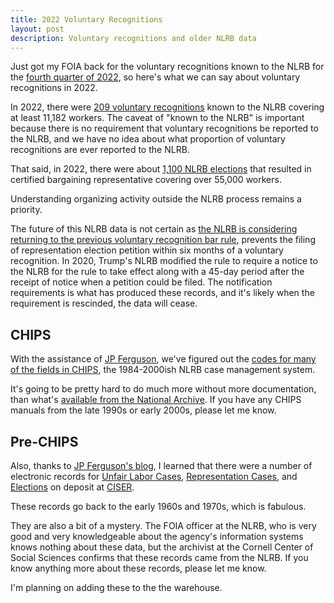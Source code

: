 ```yaml
---
title: 2022 Voluntary Recognitions
layout: post
description: Voluntary recognitions and older NLRB data
---
```


Just got my FOIA back for the voluntary recognitions known to the NLRB
for the [fourth quarter of 2022](https://www.muckrock.com/foi/united-states-of-america-10/voluntary-recognitions-october-1-2022-december-31-2022-138379/), so here's what we can say about voluntary recognitions in 2022.

In 2022, there were [209 voluntary recognitions](https://labordata.bunkum.us/voluntary_recognitions-9901464?sql=select%0D%0A++cast%28%0D%0A++++strftime%28%27%25Y%27%2C+%22Date+VR+Request+Received%22%29+as+int%0D%0A++%29+year%2C%0D%0A++count%28%22VR+Case+Number%22%29%2C%0D%0A++sum%28%22Number+of+Employees%22%29+as+year%0D%0Afrom%0D%0A++voluntary_recognitions%0D%0Awhere%0D%0A++year+%3D+2022%0D%0Agroup+by%0D%0A++year%3B) known to the NLRB covering at least
11,182 workers. The caveat of "known to the NLRB" is important because there is no
requirement that voluntary recognitions be reported to the NLRB, and we have no 
idea about what proportion of voluntary recognitions are ever reported to the NLRB.

That said, in 2022, there were about [1,100 NLRB
elections](https://labordata.bunkum.us/nlrb-ca1e99a?sql=with+distinct_units+as+%28%0D%0A++select%0D%0A++++distinct+cast%28strftime%28%27%25Y%27%2C+date_closed%29+as+int%29+as+year%2C%0D%0A++++voting_unit_id%2C%0D%0A++++unit_size%0D%0A++from%0D%0A++++filing%0D%0A++++inner+join+voting_unit+using+%28case_number%29%0D%0A++++inner+join+election+using+%28voting_unit_id%29%0D%0A++++inner+join+election_result+using+%28election_id%29%0D%0A++where%0D%0A++++case_type+%3D+%27RC%27%0D%0A++++and+year+%3D+2022%0D%0A++++and+reason_closed+%3D+%27Certific.+of+Representative%27%0D%0A++++and+ballot_type+%3D+%27Single+Labor+Organization%27%0D%0A%29%0D%0Aselect%0D%0A++year%2C%0D%0A++count%28voting_unit_id%29%2C%0D%0A++sum%28unit_size%29%0D%0Afrom%0D%0A++distinct_units)
that resulted in certified bargaining representative covering over
55,000 workers.

Understanding organizing activity outside the NLRB process remains a priority. 

The future of this NLRB data is not certain as [the NLRB is
considering returning to the previous voluntary recognition bar
rule](https://www.nlrb.gov/news-outreach/news-story/nlrb-issues-notice-of-proposed-rulemaking-on-fair-choice-and-employee),
prevents the filing of representation election petition within six
months of a voluntary recognition. In 2020, Trump's NLRB modified the
rule to require a notice to the NLRB for the rule to take effect along
with a 45-day period after the receipt of notice when a petition could
be filed. The notification requirements is what has produced these
records, and it's likely when the requirement is rescinded, the data
will cease.

## CHIPS
With the assistance of [JP Ferguson](https://www.jpferguson.net/),
we've figured out the [codes for many of the fields in
CHIPS](https://github.com/labordata/CHIPS#erd-diagram), the
1984-2000ish NLRB case management system.

It's going to be pretty hard to do much more without more
documentation, than what's [available from the National
Archive](https://catalog.archives.gov/id/627716). If you have any
CHIPS manuals from the late 1990s or early 2000s, please let me know.

## Pre-CHIPS
Also, thanks to [JP Ferguson's
blog](https://www.jpferguson.net/blog/blog-post-title-one-ez8bs-gbmmb),
I learned that there were a number of electronic records for [Unfair
Labor Cases](https://archive.ciser.cornell.edu/studies/239), [Representation Cases](https://archive.ciser.cornell.edu/studies/2103), and [Elections](https://archive.ciser.cornell.edu/studies/237) on deposit at [CISER](https://archive.ciser.cornell.edu/about).

These records go back to the early 1960s and 1970s, which is fabulous. 

They are also a bit of a mystery. The FOIA officer at the NLRB, who is
very good and very knowledgeable about the agency's information
systems knows nothing about these data, but the archivist at the
Cornell Center of Social Sciences confirms that these records came
from the NLRB. If you know anything more about these records, please
let me know.

I'm planning on adding these to the the warehouse.



